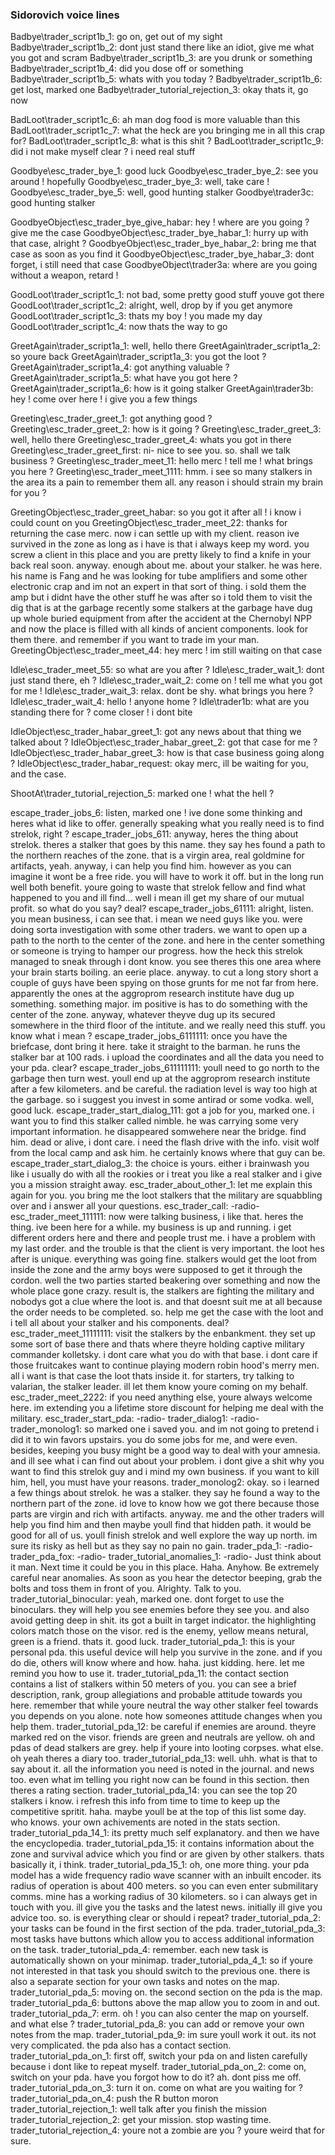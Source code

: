 ### Sidorovich voice lines

Badbye\trader_script1b_1: go on, get out of my sight
Badbye\trader_script1b_2: dont just stand there like an idiot, give me what you got and scram
Badbye\trader_script1b_3: are you drunk or something
Badbye\trader_script1b_4: did you dose off or something
Badbye\trader_script1b_5: whats with you today ?
Badbye\trader_script1b_6: get lost, marked one
Badbye\trader_tutorial_rejection_3: okay thats it, go now

BadLoot\trader_script1c_6: ah man dog food is more valuable than this
BadLoot\trader_script1c_7: what the heck are you bringing me in all this crap for?
BadLoot\trader_script1c_8: what is this shit ?
BadLoot\trader_script1c_9: did i not make myself clear ? i need real stuff

Goodbye\esc_trader_bye_1: good luck
Goodbye\esc_trader_bye_2: see you around ! hopefully
Goodbye\esc_trader_bye_3: well, take care !
Goodbye\esc_trader_bye_5: well, good hunting stalker
Goodbye\trader3c: good hunting stalker

GoodbyeObject\esc_trader_bye_give_habar: hey ! where are you going ? give me the case
GoodbyeObject\esc_trader_bye_habar_1: hurry up with that case, alright ?
GoodbyeObject\esc_trader_bye_habar_2: bring me that case as soon as you find it
GoodbyeObject\esc_trader_bye_habar_3: dont forget, i still need that case
GoodbyeObject\trader3a: where are you going without a weapon, retard !

GoodLoot\trader_script1c_1: not bad, some pretty good stuff youve got there
GoodLoot\trader_script1c_2: alright, well, drop by if you get anymore
GoodLoot\trader_script1c_3: thats my boy ! you made my day
GoodLoot\trader_script1c_4: now thats the way to go

GreetAgain\trader_script1a_1: well, hello there
GreetAgain\trader_script1a_2: so youre back
GreetAgain\trader_script1a_3: you got the loot ?
GreetAgain\trader_script1a_4: got anything valuable ?
GreetAgain\trader_script1a_5: what have you got here ?
GreetAgain\trader_script1a_6: how is it going stalker
GreetAgain\trader3b: hey ! come over here ! i give you a few things

Greeting\esc_trader_greet_1: got anything good ?
Greeting\esc_trader_greet_2: how is it going ?
Greeting\esc_trader_greet_3: well, hello there
Greeting\esc_trader_greet_4: whats you got in there
Greeting\esc_trader_greet_first: ni- nice to see you. so. shall we talk business ?
Greeting\esc_trader_meet_11: hello merc ! tell me ! what brings you here ?
Greeting\esc_trader_meet_1111: 
	hmm. i see so many stalkers in the area its a pain to remember them all. 
	any reason i should strain my brain for you ?

GreetingObject\esc_trader_greet_habar: so you got it after all ! i know i could count on you
GreetingObject\esc_trader_meet_22: 
	thanks for returning the case merc. now i can settle up with my client.
	reason ive survived in the zone as long as i have is that i always keep my word.
	you screw a client in this place and you are pretty likely to find a knife in your back real soon.
	anyway. enough about me. about your stalker. he was here. his name is Fang and he was looking for tube amplifiers
	and some other electronic crap and im not an expert in that sort of thing.
	i sold them the amp but i didnt have the other stuff he was after so i told them to visit the dig that is at the garbage
	recently some stalkers at the garbage have dug up whole buried equipment from after the accident at the Chernobyl NPP
	and now the place is filled with all kinds of ancient components. look for them there.
	and remember if you want to trade im your man.
GreetingObject\esc_trader_meet_44: hey merc ! im still waiting on that case

Idle\esc_trader_meet_55: so what are you after ?
Idle\esc_trader_wait_1: dont just stand there, eh ?
Idle\esc_trader_wait_2: come on ! tell me what you got for me !
Idle\esc_trader_wait_3: relax. dont be shy. what brings you here ?
Idle\esc_trader_wait_4: hello ! anyone home ?
Idle\trader1b: what are you standing there for ? come closer ! i dont bite

IdleObject\esc_trader_habar_greet_1: got any news about that thing we talked about ?
IdleObject\esc_trader_habar_greet_2: got that case for me ?
IdleObject\esc_trader_habar_greet_3: how is that case business going along ?
IdleObject\esc_trader_habar_request: okay merc, ill be waiting for you, and the case.

ShootAt\trader_tutorial_rejection_5: marked one ! what the hell ?

escape_trader_jobs_6: 
	listen, marked one ! ive done some thinking and heres what id like to offer. 
	generally speaking what you really need is to find strelok, right ?
escape_trader_jobs_611:
	anyway, heres the thing about strelok. theres a stalker that goes by this name.
	they say hes found a path to the northern reaches of the zone.
	that is a virgin area, real goldmine for artifacts, yeah.
	anyway, i can help you find him. however as you can imagine it wont be a free ride.
	you will have to work it off. but in the long run well both benefit.
	youre going to waste that strelok fellow and find what happened to you and ill find...
	well i mean ill get my share of our mutual profit.
	so what do you say? deal?
escape_trader_jobs_61111: 
	alright, listen. you mean business, i can see that. i mean we need guys like you.
	were doing sorta investigation with some other traders. 
	we want to open up a path to the north to the center of the zone.
	and here in the center something or someone is trying to hamper our progress.
	how the heck this strelok managed to sneak through i dont know.
	you see theres this one area where your brain starts boiling.
	an eerie place. anyway. to cut a long story short a couple of guys have been spying on those grunts for me 
	not far from here. apparently the ones at the aggroprom research institute have dug up something.
	something major. im positive is has to do something with the center of the zone. 
	anyway, whatever theyve dug up its secured somewhere in the third floor of the intitute. 
	and we really need this stuff. you know what i mean ?
escape_trader_jobs_6111111:
	once you have the briefcase, dont bring it here. take it straight to the barman. 
	he runs the stalker bar at 100 rads. i upload the coordinates and all the data you need to your pda. clear?
escape_trader_jobs_611111111:
	youll need to go north to the garbage then turn west. youll end up at the aggroprom research institute after a few kilometers.
	and be careful. the radiation level is way too high at the garbage. so i suggest you invest in some antirad or some vodka.
	well, good luck.
escape_trader_start_dialog_111:
	got a job for you, marked one. i want you to find this stalker called nimble. 
	he was carrying some very important information. he disappeared somwehere near the bridge.
	find him. dead or alive, i dont care. i need the flash drive with the info. 
	visit wolf from the local camp and ask him. he certainly knows where that guy can be. 
escape_trader_start_dialog_3:
	the choice is yours. either i brainwash you like i usually do with all the rookies 
	or i treat you like a real stalker and i give you a mission straight away.
esc_trader_about_other_1: 
	let me explain this again for you. 
	you bring me the loot stalkers that the military are squabbling over and i answer all your questions.
esc_trader_call:
	-radio-
esc_trader_meet_111111:
	now were talking business, i like that. heres the thing. ive been here for a while. 
	my business is up and running. i get different orders here and there and people trust me.
	i have a problem with my last order. and the trouble is that the client is very important.
	the loot hes after is unique. everything was going fine. 
	stalkers would get the loot from inside the zone and the army boys were supposed to get it through the cordon.
	well the two parties started beakering over something and now the whole place gone crazy.
	result is, the stalkers are fighting the military and nobodys got a clue where the loot is.
	and that doesnt suit me at all because the order needs to be completed. 
	so. help me get the case with the loot and i tell all about your stalker and his components.
	deal?
esc_trader_meet_11111111:
	visit the stalkers by the enbankment. they set up some sort of base there 
	and thats where theyre holding captive military commander kolletsky.
	i dont care what you do with that base. i dont care if those fruitcakes want to continue playing modern robin hood's merry men.
	all i want is that case the loot thats inside it. for starters, try talking to valarian, the stalker leader. 
	ill let them know youre coming on my behalf.
esc_trader_meet_2222:
	if you need anything else, youre always welcome here. 
	im extending you a lifetime store discount for helping me deal with the military.
esc_trader_start_pda:
	-radio-
trader_dialog1:
	-radio-
trader_monolog1:
	so marked one i saved you. and im not going to pretend i did it to win favors upstairs. 
	you do some jobs for me, and were even. besides, keeping you busy might be a good way to deal with your amnesia.
	and ill see what i can find out about your problem. 
	i dont give a shit why you want to find this strelok guy and i mind my own business.
	if you want to kill him, hell, you must have your reasons.
trader_monolog2:
	okay. so i learned a few things about strelok. he was a stalker. they say he found a way to the northern part of the zone.
	id love to know how we got there because those parts are virgin and rich with artifacts.
	anyway. me and the other traders will help you find him and then maybe youll find that hidden path. 
	it would be good for all of us. youll finish strelok and well explore the way up north. 
	im sure its risky as hell but as they say no pain no gain. 
trader_pda_1:
	-radio-
trader_pda_fox:
	-radio-
trader_tutorial_anomalies_1:
	-radio-
	Just think about it man. Next time it could be you in this place. Haha.
	Anyhow. Be extremely careful near anomalies. 
	As soon as you hear the detector beeping, grab the bolts and toss them in front of you. 
	Alrighty. Talk to you.
trader_tutorial_binocular:
	yeah, marked one. dont forget to use the binoculars. they will help you see enemies before they see you. 
	and also avoid getting deep in shit. its got a built in target indicator. 
	the highlighting colors match those on the visor. red is the enemy, yellow means netural, green is a friend.
	thats it. good luck.
trader_tutorial_pda_1:
	this is your personal pda. this useful device will help you survive in the zone. 
	and if you do die, others will know where and how. 
	haha. just kidding. here. let me remind you how to use it.
trader_tutorial_pda_11:
	the contact section contains a list of stalkers within 50 meters of you.
	you can see a brief description, rank, group allegiations and probable attitude towards you here.
	remember that while youre neutral the way other stalker feel towards you depends on you alone.
	note how someones attitude changes when you help them.
trader_tutorial_pda_12:
	be careful if enemies are around. theyre marked red on the visor. 
	friends are green and neutrals are yellow.
	oh and pdas of dead stalkers are grey. help if youre into looting corpses.
	what else. oh yeah theres a diary too.
trader_tutorial_pda_13:
	well. uhh. what is that to say about it.
	all the information you need is noted in the journal. 
	and news too. even what im telling you right now can be found in this section.
	then theres a rating section.
trader_tutorial_pda_14:
	you can see the top 20 stalkers i know. i refresh this info from time to time 
	to keep up the competitive spritit. haha.
	maybe youll be at the top of this list some day. who knows.
	your own achivements are noted in the stats section.
trader_tutorial_pda_14_1:
	its pretty much self explanatory.
	and then we have the encyclopedia.
trader_tutorial_pda_15:
	it contains information about the zone
	and survival advice which you find or are given by other stalkers.
	thats basically it, i think.
trader_tutorial_pda_15_1:
	oh, one more thing. your pda model has a wide frequency radio wave scanner with an inbuilt encoder. 
	its radius of operation is about 400 meters. so you can even enter submilitary comms. 
	mine has a working radius of 30 kilometers. so i can always get in touch with you.
	ill give you the tasks and the latest news. initially ill give you advice too. 
	so. is everything clear or should i repeat?
trader_tutorial_pda_2:
	your tasks can be found in the first section of the pda.
trader_tutorial_pda_3:
	most tasks have buttons which allow you to access additional information on the task.
trader_tutorial_pda_4:
	remember. each new task is automatically shown on your minimap.
trader_tutorial_pda_4_1:
	so if youre not interested in that task you should switch to the previous one. 
	there is also a separate section for your own tasks and notes on the map.
trader_tutorial_pda_5:
	moving on. the second section on the pda is the map.
trader_tutorial_pda_6:
	buttons above the map allow  you to zoom in and out. 
trader_tutorial_pda_7:
	erm. oh ! you can also center the map on yourself. and what else ?
trader_tutorial_pda_8:
	you can add or remove your own notes from the map.
trader_tutorial_pda_9:
	im sure youll work it out. its not very complicated.
	the pda also has a contact section.
trader_tutorial_pda_on_1:
	first off, switch your pda on and listen carefully because i dont like to repeat myself.
trader_tutorial_pda_on_2:
	come on, switch on your pda. have you forgot how to do it? ah. dont piss me off.
trader_tutorial_pda_on_3:
	turn it on. come on what are you waiting for ?
trader_tutorial_pda_on_4:
	push the R button moron
trader_tutorial_rejection_1:
	well talk after you finish the mission
trader_tutorial_rejection_2:
	get your mission. stop wasting time.
trader_tutorial_rejection_4:
	youre not a zombie are you ? youre weird that for sure.
